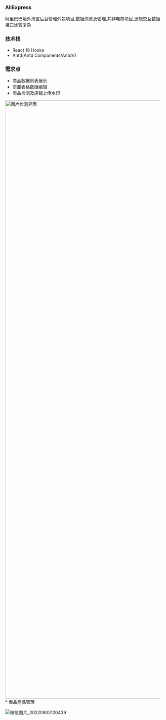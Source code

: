 ### AliExpress
阿里巴巴境外淘宝后台管理外包项目,数据浏览及管理,并非电商项目,逻辑交互数据接口比较复杂
### 技术栈
* React 18 Hooks
* Antd(Antd Components/AntdV)
### 需求点
* 商品数据列表展示
* 前置表格数据编辑
* 商品检测及店铺上传水印
<img width="1939" alt="图片检测界面" src="https://user-images.githubusercontent.com/76460624/188255510-40238f00-23d1-40b1-86ff-adbc5f3b4358.png">
* 爆品竞品管理

![微信图片_20220903120439](https://user-images.githubusercontent.com/76460624/188255475-1532d8d4-b9fe-46d3-bd1a-b089d4dc8a81.jpg)
